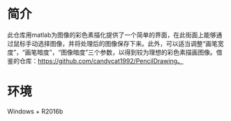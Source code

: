 
# 简介
此仓库用matlab为图像的彩色素描化提供了一个简单的界面，在此街面上能够通过鼠标手动选择图像，并将处理后的图像保存下来。此外，可以适当调整“画笔宽度”，“画笔暗度”，“图像暗度”三个参数，以得到较为理想的彩色素描画图像。借鉴的仓库：https://github.com/candycat1992/PencilDrawing。

# 环境
Windows + R2016b